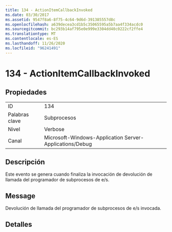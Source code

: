 ```yaml
---
title: 134 - ActionItemCallbackInvoked
ms.date: 03/30/2017
ms.assetid: 9547f8a6-8f75-4c64-9d6d-391385557d8c
ms.openlocfilehash: a639decea3cd1b5c35065595a5b7aa4f334acdc0
ms.sourcegitcommit: bc293b14af795e0e999e3304dd40c0222cf2ffe4
ms.translationtype: MT
ms.contentlocale: es-ES
ms.lasthandoff: 11/26/2020
ms.locfileid: "96241491"
---
```

# <a name="134---actionitemcallbackinvoked"></a>134 - ActionItemCallbackInvoked

## <a name="properties"></a>Propiedades  
  
|||  
|-|-|  
|ID|134|  
|Palabras clave|Subprocesos|  
|Nivel|Verbose|  
|Canal|Microsoft-Windows-Application Server-Applications/Debug|  
  
## <a name="description"></a>Descripción  

 Este evento se genera cuando finaliza la invocación de devolución de llamada del programador de subprocesos de e/s.  
  
## <a name="message"></a>Message  

 Devolución de llamada del programador de subprocesos de e/s invocada.  
  
## <a name="details"></a>Detalles

